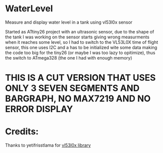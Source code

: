 # WaterLevel
Measure and display water level in a tank using vl53l0x sensor

Started as ATtiny26 project with an ultrasonic sensor, due to the shape of the tank I was working on the sensor starts giving wrong measurments when it reaches some level, so I had to switch to the VL53L0X time of flight sensor, this one uses I2C and a has to be initialized wite some data making the code too big for the tiny26 (or maybe I was too lazy to opitimize), thus the switch to ATmega328 (the one I had with enough memory)


# THIS IS A CUT VERSION THAT USES ONLY 3 SEVEN SEGMENTS AND BARGRAPH, NO MAX7219 AND NO ERROR DISPLAY

# Credits:
Thanks to yetifrisstlama for [vl53l0x library](https://github.com/yetifrisstlama/vl53l0x-non-arduino)
